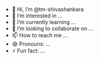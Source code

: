 - 👋 Hi, I’m @tm-shivashankara
- 👀 I’m interested in ...
- 🌱 I’m currently learning ...
- 💞️ I’m looking to collaborate on ...
- 📫 How to reach me ...
- 😄 Pronouns: ...
- ⚡ Fun fact: ...

<!---
tm-shivashankara/tm-shivashankara is a ✨ special ✨ repository because its `README.md` (this file) appears on your GitHub profile.
You can click the Preview link to take a look at your changes.
--->
